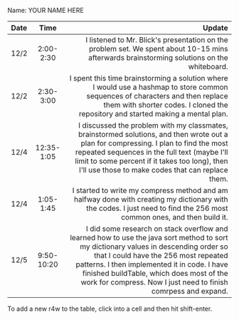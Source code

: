 Name: YOUR NAME HERE

| Date |    Time    |                                                                                                                                                                                                                                                                                                                                      Update |
|:-----|:----------:|--------------------------------------------------------------------------------------------------------------------------------------------------------------------------------------------------------------------------------------------------------------------------------------------------------------------------------------------:|
| 12/2 | 2:00-2:30  |                                                                                                                                                                                                  I listened to Mr. Blick's presentation on the problem set. We spent about 10-15 mins afterwards brainstorming solutions on the whiteboard. |
| 12/2 | 2:30-3:00  |                                                                                                                          I spent this time brainstorming a solution where I would use a hashmap to store common sequences of characters and then replace them with shorter codes. I cloned the repository and started making a mental plan. |
| 12/4 | 12:35-1:05 |                                                I discussed the problem with my classmates, brainstormed solutions, and then wrote out a plan for compressing. I plan to find the most repeated sequences in the full text (maybe I'll limit to some percent if it takes too long), then I'll use those to make codes that can replace them. |
| 12/4 | 1:05-1:45  |                                                                                                                                                                      I started to write my compress method and am halfway done with creating my dictionary with the codes. I just need to find the 256 most common ones, and then build it. |
| 12/5 | 9:50-10:20 | I did some research on stack overflow and learned how to use the java sort method to sort my dictionary values in descending order so that I could have the 256 most repeated patterns. I then implemented it in code. I have finished buildTable, which does most of the work for compress. Now I just need to finish comrpess and expand. |


To add a new r4w to the table, click into a cell and then hit shift-enter.